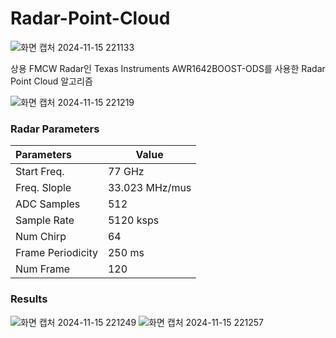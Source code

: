 # Radar-Point-Cloud

![화면 캡처 2024-11-15 221133](https://github.com/user-attachments/assets/5cda34b9-0c58-4430-89ed-384a8347e055)

상용 FMCW Radar인 Texas Instruments AWR1642BOOST-ODS를 사용한 Radar Point Cloud 알고리즘

![화면 캡처 2024-11-15 221219](https://github.com/user-attachments/assets/e2ff70b7-7bfd-4131-a8cf-507cac217bff)

### Radar Parameters
|Parameters|Value|
|:-----|---|
| Start Freq. | 77 GHz |
| Freq. Slople | 33.023 MHz/mus |
| ADC Samples | 512 |
| Sample Rate | 5120 ksps |
| Num Chirp | 64 |
| Frame Periodicity | 250 ms |
| Num Frame | 120 |


### Results
![화면 캡처 2024-11-15 221249](https://github.com/user-attachments/assets/0bbb45a7-e58d-4863-84bb-e8d7a927f293)
![화면 캡처 2024-11-15 221257](https://github.com/user-attachments/assets/64f22fdb-a831-4c70-87a2-6ecc46a96cf9)
